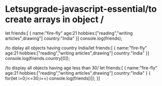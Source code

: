 # Letsupgrade-javascript-essential/to create arrays in object /
let friends:[
{
  name:"fire-fly"
  age:21
  hobbies:["reading","writing articles",drawing"]
  country:"India"
}]
console.log(friends);

/to diplay all objects having country India/let friends:[
{
  name:"fire-fly"
  age:21
  hobbies:["reading","writing articles",drawing"]
  country:"India"
}]
console.log(friends.country[0]);

/to display all objects having age less than 30/
let friends:[
{
  name:"fire-fly"
  age:21
  hobbies:["reading","writing articles",drawing"]
  country:"India"
}
{
for(let i=0;i<=30;i++)
console.log(friends[i]);
}]



